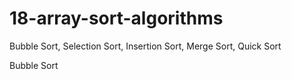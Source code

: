 # 18-array-sort-algorithms
Bubble Sort, Selection Sort, Insertion Sort, Merge Sort, Quick Sort

Bubble Sort
